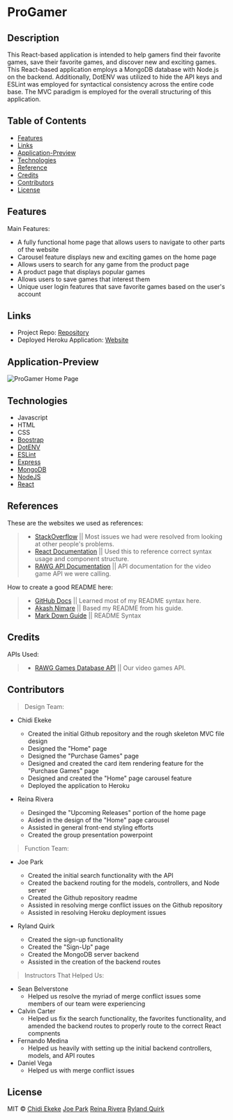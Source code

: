 # ProGamer

## Description
This React-based application is intended to help gamers find their favorite games, save their favorite games, and discover new and exciting games. This React-based application employs a MongoDB database with Node.js on the backend. Additionally, DotENV was utilized to hide the API keys and ESLint was employed for syntactical consistency across the entire code base. The MVC paradigm is employed for the overall structuring of this application.  

## Table of Contents

* [Features](#Features)
* [Links](#Links)
* [Application-Preview](#Application-Preview)
* [Technologies](#Technologies)
* [Reference](#Reference)
* [Credits](#Credits)
* [Contributors](#Contributors)
* [License](#License)


## Features 
Main Features:

* A fully functional home page that allows users to navigate to other parts of the website
* Carousel feature displays new and exciting games on the home page
* Allows users to search for any game from the product page
* A product page that displays popular games 
* Allows users to save games that interest them
* Unique user login features that save favorite games based on the user's account

## Links

* Project Repo: [Repository](https://github.com/chidibangzz/Project_3)
* Deployed Heroku Application: [Website](https://project-3-react.herokuapp.com/)

## Application-Preview

![ProGamer Home Page](https://github.com/chidibangzz/Project_3/blob/master/ProGamer%20Demo.PNG)

## Technologies

* Javascript
* HTML
* CSS
* [Boostrap](https://getbootstrap.com/)
* [DotENV](https://www.npmjs.com/package/dotenv)
* [ESLint](https://eslint.org/)
* [Express](https://expressjs.com/)
* [MongoDB](https://www.mongodb.com/)
* [NodeJS](https://nodejs.dev/)
* [React](https://reactjs.org/)

## References

These are the websites we used as references: 

> - [StackOverflow](https://www.stackoverflow.com/) || Most issues we had were resolved from looking at other people's problems.
> - [React Documentation](https://reactjs.org/docs/getting-started.html) || Used this to reference correct syntax usage and component structure.
> - [RAWG API Documentation](https://api.rawg.io/docs/) || API documentation for the video game API we were calling.

How to create a good README here: 

> - [GitHub Docs](https://docs.github.com/en/free-pro-team@latest/github/writing-on-github/basic-writing-and-formatting-syntax) || Learned most of my README syntax here.
> - [Akash Nimare](https://medium.com/@meakaakka/a-beginners-guide-to-writing-a-kickass-readme-7ac01da88ab3) || Based my README from his guide.
> - [Mark Down Guide](https://www.markdownguide.org/cheat-sheet/) || README Syntax

## Credits

APIs Used: 

> - [RAWG Games Database API](https://api.rawg.io/docs/) || Our video games API.

## Contributors

> Design Team:
* Chidi Ekeke
   * Created the initial Github repository and the rough skeleton MVC file design 
   * Designed the "Home" page
   * Designed the "Purchase Games" page
   * Designed and created the card item rendering feature for the "Purchase Games" page
   * Designed and created the "Home" page carousel feature
   * Deployed the application to Heroku
    
* Reina Rivera
   * Desinged the "Upcoming Releases" portion of the home page
   * Aided in the design of the "Home" page carousel 
   * Assisted in general front-end styling efforts
   * Created the group presentation powerpoint 
   
> Function Team:
* Joe Park
   * Created the initial search functionality with the API
   * Created the backend routing for the models, controllers, and Node server 
   * Created the Github repository readme
   * Assisted in resolving merge conflict issues on the Github repository 
   * Assisted in resolving Heroku deployment issues 
   
* Ryland Quirk
   * Created the sign-up functionality 
   * Created the "Sign-Up" page
   * Created the MongoDB server backend
   * Assisted in the creation of the backend routes 

> Instructors That Helped Us:
* Sean Belverstone
  * Helped us resolve the myriad of merge conflict issues some members of our team were experiencing  
* Calvin Carter
  * Helped us fix the search functionality, the favorites functionality, and amended the backend routes to properly route to the correct React compnents
* Fernando Medina
  * Helped us heavily with setting up the initial backend controllers, models, and API routes 
* Daniel Vega
  * Helped us with merge conflict issues


## License

MIT © [Chidi Ekeke](https://github.com/chidibangzz) [Joe Park](https://github.com/Ysdra) [Reina Rivera](https://github.com/reinarivera16) [Ryland Quirk](https://github.com/rylawesome) 
   










